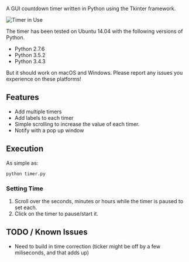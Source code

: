 A GUI countdown timer written in Python using the Tkinter framework.

![Timer in Use](/screenshot.png?raw=true "Timer in use")

The timer has been tested on Ubuntu 14.04 with the following versions of Python.
- Python 2.7.6
- Python 3.5.2
- Python 3.4.3

But it should work on macOS and Windows. 
Please report any issues you experience on these platforms!

## Features
- Add multiple timers
- Add labels to each timer
- Simple scrolling to increase the value of each timer.
- Notify with a pop up window

## Execution
As simple as:

```
python timer.py
```
### Setting Time
1. Scroll over the seconds, minutes or hours while the timer is paused to set each.
2. Click on the timer to pause/start it.

## TODO / Known Issues
- Need to build in time correction (ticker might be off by a few miliseconds, and that adds up)
